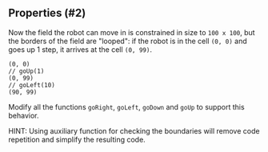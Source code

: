 ## Properties (#2)

Now the field the robot can move in is constrained in size to `100 x 100`, but
the borders of the field are "looped": if the robot is in the cell
`(0, 0)` and goes up 1 step, it arrives at the cell `(0, 99)`.

```
(0, 0)
// goUp(1)
(0, 99)
// goLeft(10)
(90, 99)
```

Modify all the functions `goRight`, `goLeft`, `goDown` and `goUp` to 
support this behavior.

HINT: Using auxiliary function for checking the boundaries will remove
code repetition and simplify the resulting code.